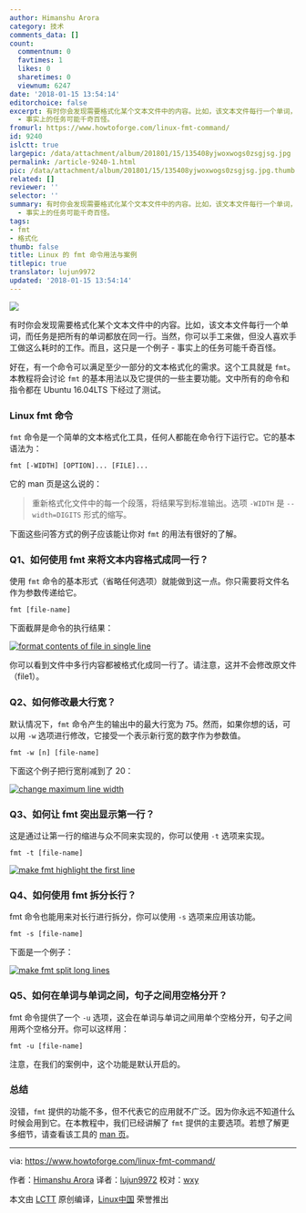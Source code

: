 ```yaml
---
author: Himanshu Arora
category: 技术
comments_data: []
count:
  commentnum: 0
  favtimes: 1
  likes: 0
  sharetimes: 0
  viewnum: 6247
date: '2018-01-15 13:54:14'
editorchoice: false
excerpt: 有时你会发现需要格式化某个文本文件中的内容。比如，该文本文件每行一个单词，而任务是把所有的单词都放在同一行。当然，你可以手工来做，但没人喜欢手工做这么耗时的工作。而且，这只是一个例子
  - 事实上的任务可能千奇百怪。
fromurl: https://www.howtoforge.com/linux-fmt-command/
id: 9240
islctt: true
largepic: /data/attachment/album/201801/15/135408yjwoxwogs0zsgjsg.jpg
permalink: /article-9240-1.html
pic: /data/attachment/album/201801/15/135408yjwoxwogs0zsgjsg.jpg.thumb.jpg
related: []
reviewer: ''
selector: ''
summary: 有时你会发现需要格式化某个文本文件中的内容。比如，该文本文件每行一个单词，而任务是把所有的单词都放在同一行。当然，你可以手工来做，但没人喜欢手工做这么耗时的工作。而且，这只是一个例子
  - 事实上的任务可能千奇百怪。
tags:
- fmt
- 格式化
thumb: false
title: Linux 的 fmt 命令用法与案例
titlepic: true
translator: lujun9972
updated: '2018-01-15 13:54:14'
---
```


![](/data/attachment/album/201801/15/135408yjwoxwogs0zsgjsg.jpg)


有时你会发现需要格式化某个文本文件中的内容。比如，该文本文件每行一个单词，而任务是把所有的单词都放在同一行。当然，你可以手工来做，但没人喜欢手工做这么耗时的工作。而且，这只是一个例子 - 事实上的任务可能千奇百怪。


好在，有一个命令可以满足至少一部分的文本格式化的需求。这个工具就是 `fmt`。本教程将会讨论 `fmt` 的基本用法以及它提供的一些主要功能。文中所有的命令和指令都在 Ubuntu 16.04LTS 下经过了测试。


### Linux fmt 命令


`fmt` 命令是一个简单的文本格式化工具，任何人都能在命令行下运行它。它的基本语法为：



```
fmt [-WIDTH] [OPTION]... [FILE]...

```

它的 man 页是这么说的：



> 
> 重新格式化文件中的每一个段落，将结果写到标准输出。选项 `-WIDTH` 是 `--width=DIGITS` 形式的缩写。
> 
> 
> 


下面这些问答方式的例子应该能让你对 `fmt` 的用法有很好的了解。


### Q1、如何使用 fmt 来将文本内容格式成同一行？


使用 `fmt` 命令的基本形式（省略任何选项）就能做到这一点。你只需要将文件名作为参数传递给它。



```
fmt [file-name]

```

下面截屏是命令的执行结果：


[![format contents of file in single line](/data/attachment/album/201801/15/135418nswjgm4yd9mmw44d.png)](https://www.howtoforge.com/images/linux_fmt_command/big/fmt-basic-usage.png)


你可以看到文件中多行内容都被格式化成同一行了。请注意，这并不会修改原文件（file1）。


### Q2、如何修改最大行宽？


默认情况下，`fmt` 命令产生的输出中的最大行宽为 75。然而，如果你想的话，可以用 `-w` 选项进行修改，它接受一个表示新行宽的数字作为参数值。



```
fmt -w [n] [file-name]

```

下面这个例子把行宽削减到了 20：


[![change maximum line width](/data/attachment/album/201801/15/135421ms3gnzz81cap3dlj.png)](https://www.howtoforge.com/images/linux_fmt_command/big/fmt-w-option.png)


### Q3、如何让 fmt 突出显示第一行？


这是通过让第一行的缩进与众不同来实现的，你可以使用 `-t` 选项来实现。



```
fmt -t [file-name]

```

[![make fmt highlight the first line](/data/attachment/album/201801/15/135425ds0ormrmo7sllptr.png)](https://www.howtoforge.com/images/linux_fmt_command/big/fmt-t-option.png)


### Q4、如何使用 fmt 拆分长行？


fmt 命令也能用来对长行进行拆分，你可以使用 `-s` 选项来应用该功能。



```
fmt -s [file-name]

```

下面是一个例子：


[![make fmt split long lines](/data/attachment/album/201801/15/135428x9j6sdhu9s6hzhs7.png)](https://www.howtoforge.com/images/linux_fmt_command/big/fmt-s-option.png)


### Q5、如何在单词与单词之间，句子之间用空格分开？


fmt 命令提供了一个 `-u` 选项，这会在单词与单词之间用单个空格分开，句子之间用两个空格分开。你可以这样用：



```
fmt -u [file-name]

```

注意，在我们的案例中，这个功能是默认开启的。


### 总结


没错，`fmt` 提供的功能不多，但不代表它的应用就不广泛。因为你永远不知道什么时候会用到它。在本教程中，我们已经讲解了 `fmt` 提供的主要选项。若想了解更多细节，请查看该工具的 [man 页](https://linux.die.net/man/1/fmt)。




---


via: <https://www.howtoforge.com/linux-fmt-command/>


作者：[Himanshu Arora](https://www.howtoforge.com) 译者：[lujun9972](https://github.com/lujun9972) 校对：[wxy](https://github.com/wxy)


本文由 [LCTT](https://github.com/LCTT/TranslateProject) 原创编译，[Linux中国](https://linux.cn/) 荣誉推出